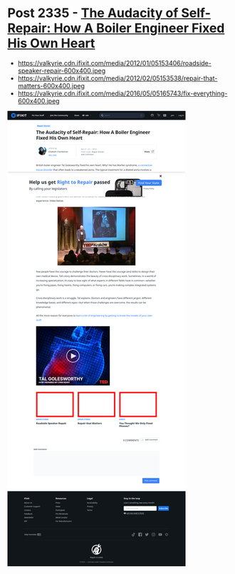 # Post 2335 - [The Audacity of Self-Repair: How A Boiler Engineer Fixed His Own Heart](https://www.ifixit.com/News/2335/the-audacity-of-self-repair-how-a-boiler-engineer-repaired-his-own-heart)

- https://valkyrie.cdn.ifixit.com/media/2012/01/05153406/roadside-speaker-repair-600x400.jpeg
- https://valkyrie.cdn.ifixit.com/media/2012/02/05153538/repair-that-matters-600x400.jpeg
- https://valkyrie.cdn.ifixit.com/media/2016/05/05165743/fix-everything-600x400.jpeg

![screencap](screenshots/58bdc618-7231-441a-a90e-c7f687d81449.png)
